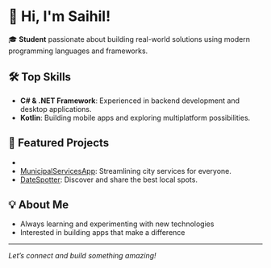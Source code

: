 # 👋 Hi, I'm Saihil!

🎓 **Student** passionate about building real-world solutions using modern programming languages and frameworks.

## 🛠️ Top Skills
- **C# & .NET Framework**: Experienced in backend development and desktop applications.
- **Kotlin**: Building mobile apps and exploring multiplatform possibilities.

## 🚀 Featured Projects
- 
- [MunicipalServicesApp](https://github.com/ST10294145/MunicipalServicesApp): Streamlining city services for everyone.
- [DateSpotter](https://github.com/ST10294145/DateSpotter): Discover and share the best local spots.

## 💡 About Me
- Always learning and experimenting with new technologies
- Interested in building apps that make a difference

---

*Let’s connect and build something amazing!*
